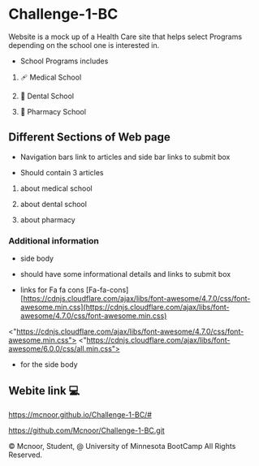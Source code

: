 # Challenge-1-BC

Website is a mock up of a Health Care site that helps select Programs depending on the school one is interested in.

* School Programs includes

1. 🩹 Medical School

2. 🦷 Dental School

3. 💊 Pharmacy School


## Different Sections of Web page

* Navigation bars link to articles and side bar links to submit box

* Should contain 3 articles

1. about medical school

2. about dental school

3. about pharmacy

###  Additional information 


* side body 

- should have some informational details and links to submit box

* links for Fa fa cons
   [Fa-fa-cons][https://cdnjs.cloudflare.com/ajax/libs/font-awesome/4.7.0/css/font-awesome.min.css](https://cdnjs.cloudflare.com/ajax/libs/font-awesome/4.7.0/css/font-awesome.min.css)

<"https://cdnjs.cloudflare.com/ajax/libs/font-awesome/4.7.0/css/font-awesome.min.css">
<"https://cdnjs.cloudflare.com/ajax/libs/font-awesome/6.0.0/css/all.min.css">

- for the side body

## Webite link 💻

https://mcnoor.github.io/Challenge-1-BC/#

https://github.com/Mcnoor/Challenge-1-BC.git

© Mcnoor, Student, @ University of Minnesota BootCamp All Rights Reserved.
